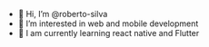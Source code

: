 - 👋 Hi, I’m @roberto-silva
- 👀 I’m interested in web and mobile development
- 🌱 I am currently learning react native and Flutter

<!---
roberto-silva/roberto-silva is a ✨ special ✨ repository because its `README.md` (this file) appears on your GitHub profile.
You can click the Preview link to take a look at your changes.
--->
